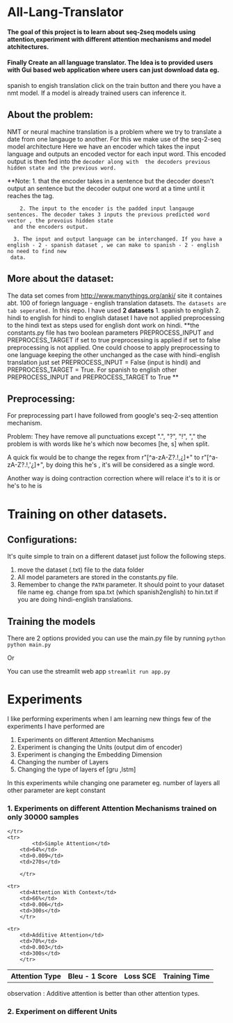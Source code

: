 # All-Lang-Translator

#### The goal of this project is to learn about seq-2seq models using attention,experiment with different attention mechanisms and model atchitectures.

#### Finally Create an all language translator. The Idea is to provided users with Gui based web application where users can just download data eg.
spanish to engish translation click on the train button and there you have a nmt model. If a model is already trained users can inference it. 

## About the problem: 

NMT or neural machine translation is a problem where we try to translate a date from one langauge to another. For this we make use of the seq-2-seq model architecture
Here we have an encoder which takes the input language and outputs an encoded vector for each input word. This encoded output is then fed into the `decoder along with 
the decoders previous hidden state and the previous word.` 
 
**Note:  1. that the encoder takes in a sentence but the decoder doesn't output an sentence but the decoder output one word at a time until it reaches the </end> tag.
     
        2. The input to the encoder is the padded input langauge sentences. The decoder takes 3 inputs the previous predicted word vector , the prevoius hidden state 
	  and the encoders output.		

      3. The input and output language can be interchanged. If you have a english - 2 - spanish dataset , we can make to spanish - 2 - english no need to find new 
	 data.			

## More about the dataset:

The data set comes from http://www.manythings.org/anki/ site it containes abt. 100  of foriegn language - english translation datasets. `The datasets are tab seperated.`
In this repo. I have used **2 datasets** 
	1.  spanish to english 
	2.  hindi to english 
		for hindi to english dataset I have not applied preprocessing to the hindi text as steps used for english dont work on hindi.
                **the constants.py file has two boolean parameters PREPROCESS_INPUT and PREPROCESS_TARGET  if set to true preprocessing is applied if set to false   preprocessing is not applied.
		One could choose to apply preprocessing to one language keeping the other unchanged as the case with hindi-english translation just set 
		PREPROCESS_INPUT = False (input is hindi) and PREPROCESS_TARGET = True.
		For spanish to english other PREPROCESS_INPUT and PREPROCESS_TARGET to True
		**
		
## Preprocessing: 
For preprocessing part I have followed from  google's seq-2-seq attention mechanism.

Problem: They have remove all punctuations except ".", "?", "!", "," the problem is with words like he's which now becomes [he, s]
when split. 

A quick fix would be to change the regex from r"[^a-zA-Z?.!,¿]+" to r"[^a-zA-Z?.!,\'¿]+", by doing this he's , it's will be considered 
as a single word.

Another way is doing contraction correction where will relace it's to it is or he's to he is 

# Training on other datasets.

## Configurations:

It's quite simple to train on a different dataset just follow the following steps.
1. move the dataset (.txt) file to the data folder 
2. All model parameters are stored in the constants.py file.
3. Remember to change the `PATH` parameter. It should point to your dataset file name eg. change from spa.txt (which spanish2english) to hin.txt if you are doing 
hindi-english translations.

## Training the models 

There are 2 options provided you can use the main.py file by running 
```python  python main.py```

Or 

You can use the streamlit web app  ```streamlit run app.py```


# Experiments 

I like performing experiments when I am learning new things few of the experiments I have performed are 

1. Experiments on different Attention Mechanisms
2. Experiment is changing the Units (output dim of encoder)
3. Experiment is changing the Embedding Dimension
4. Changing the number of Layers 
5. Changing the type of layers ef [gru ,lstm]

In this experiments while changing one parameter eg. number of layers all other parameter are kept constant


### 1.  Experiments on different Attention Mechanisms trained on only 30000 samples
   	
<table>
	<tr>
		<th>Attention Type</th>
		<th> Bleu - 1 Score</th>
		<th> Loss SCE </th>
		<th> Training Time</th>
		
	</tr>
	<tr>     
	        <td>Simple Attention</td>
		<td>64%</td>
		<td>0.009</td>
		<td>270s</td>
		
        </tr>	
	
	<tr>
		<td>Attention With Context</td>
		<td>66%</td>
		<td>0.006</td>
		<td>300s</td>
        </tr>
	
	<tr>
		<td>Additive Attention</td>
		<td>70%</td>
		<td>0.003</td>
		<td>300s</td>
        </tr>
</table>	

observation : Additive attention is better than other attention types. 


### 2. Experiment on different  Units


		
